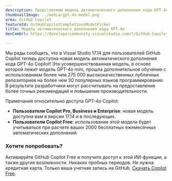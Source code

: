 ```yaml
---
description: Представляем модель автоматического дополнения кода GPT-4o Copilot, которая обеспечит вам более высокое качество дополнения.
thumbnailImage: ../media/gpt-4o-model.png
area: GitHub Copilot
featureId: GitHubCopilotCompletionsModelPicker
title: Модель автоматического дополнения кода GPT-4o
devComUrl: https://developercommunity.visualstudio.com/t/GitHub-Copilot-Lags-Behind-GPT-4o-in-Dev/10725256

---
```



Мы рады сообщить, что в Visual Studio 17.14 для пользователей GitHub Copilot теперь доступна новая модель автоматического дополнения кода GPT-4o Copilot! Эта усовершенствованная модель, в основе которой лежит модель GPT-4o mini, прошла дополнительное обучение с использованием более чем 275 000 высококачественных публичных репозиториев на более чем 30 популярных языков программирования. В результате разработчики могут рассчитывать на предоставление более точных рекомендаций и повышение производительности.

Примечания относительно доступа GPT-4o Copilot:

- **Пользователи Copilot Pro, Business и Enterprise**: новая модель доступна вам в версии 17.14 и в последующих.
- **Пользователи Copilot Free**: использование этой модели будет учитываться при расчете ваших 2000 бесплатных ежемесячных автоматических дополнений.

### Хотите попробовать?
Активируйте GitHub Copilot Free и получите доступ к этой ИИ-функции, а также другие возомжности.
Никаких пробных периодов. Не нужна кредитная карта. Только ваша учетная запись на GitHub. [Скачать Copilot Free](https://github.com/settings/copilot).
